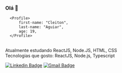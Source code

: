 ### Olá 👋

```
  <Profile>
      first-name: "Cleiton",
      last-name: "Aguiar",
      age: 19,
  </Profile>

```

<br/> Atualmente estudando ReactJS, Node.JS, HTML, CSS
<br/> Tecnologias que gosto: ReactJS, Node.js, Typescript

[![Linkedin Badge](https://img.shields.io/badge/-cleitonpin-blue?style=flat-square&logo=Linkedin&logoColor=white&link=https://www.linkedin.com/in/cleiton-p-003b5b106//)](https://www.linkedin.com/in/cleiton-p-003b5b106/)
[![Gmail Badge](https://img.shields.io/badge/-cleiton.biou@gmail.com-c14438?style=flat-square&logo=Gmail&logoColor=white)](https://accounts.google.com/signin/v2/identifier?service=mail&passive=true&rm=false&continue=https%3A%2F%2Fmail.google.com%2Fmail%2F&ss=1&scc=1&ltmpl=default&ltmplcache=2&emr=1&osid=1&flowName=GlifWebSignIn&flowEntry=ServiceLogin)

<!-- [![Instagram Badge](https://img.shields.io/badge/@cleitonnnnnn-%23E4405F.svg?style=flat&logo=instagram&logoColor=white&link=https://www.instagram.com/cleitonnnnnn//)](https://www.instagram.com/cleitonnnnnn/) --!>

<!--
**cleitonpin/cleitonpin** is a ✨ _special_ ✨ repository because its `README.md` (this file) appears on your GitHub profile.

Here are some ideas to get you started:

- 🔭 I’m currently working on ...
- 🌱 I’m currently learning ...
- 👯 I’m looking to collaborate on ...
- 🤔 I’m looking for help with ...
- 💬 Ask me about ...
- 📫 How to reach me: ...
- 😄 Pronouns: ...
- ⚡ Fun fact: ...
-->

